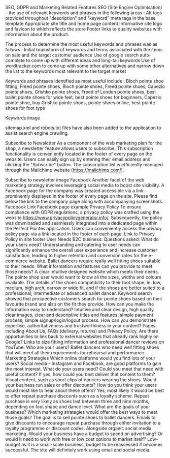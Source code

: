 SEO, GDPR and Marketing Related Features
SEO (Site Engine Optimisation) - the use of relevant keywords and phrases in the following areas :
Alt tags provided throughout
"description" and "keyword" meta tags in the base template
Appropriate site title and home page content
Informative site logo and favicon to which reflects the store
Footer links to quality websites with information about the product.

The process to determine the most useful keywords and phrases was as follows :
Initial brainstorm of keywords and terms associated with the items on sale and the target customer audience
Use of google search auto-complete to come up with different ideas and long-tail keywords
Use of wordtracker.com to come up with some other alternatives and narrow down the list to the keywords most relevant to the target market

Keywords and phrases identified as most useful include : 
Bloch pointe shoe fitting, Freed pointe shoes, Bloch pointe shoes, Freed pointe shoes, Capezio pointe shoes, Grishko pointe shoes, Freed of London pointe shoes, best ballet pointe shoes for wide feet, best pointe shoes for beginners, Capezio pointe shoe, buy Grishko pointe shoes, pointe shoes online, best pointe shoes for foot type


Keywords image

sitemap.xml and robots.txt files have also been added to the application to assist search engine crawling.


Subscribe to Newsletter
As a component of the web marketing plan for the shop, a newsletter feature allows users to subscribe. This subscription functionality is conveniently located in the footer of every page on the website. Users can easily sign up by entering their email address and clicking the "Subscribe" button. The subscription list is efficiently managed through the Mailchimp website (https://mailchimp.com/).

Subscribe to newsletter image
Facebook
Another facet of the web marketing strategy involves leveraging social media to boost site visibility. A Facebook page for the company was created accessible via a link prominently displayed in the footer of every page on the site. Please find below the link to the company page along with accompanying screenshots.
Facebook Link
Facebook page example
Privacy Policy
To ensure compliance with GDPR regulations, a privacy policy was crafted using the website https://www.privacypolicygenerator.info/. Subsequently, the policy was downloaded and seamlessly integrated into a dedicated page within the Perfect Pointes application. Users can conveniently access the privacy policy page via a link located in the footer of each page.
Link to Privacy Policy in site footer
User Needs
B2C business:
Questions asked:
What do your users need?
Understanding and catering to user needs can significantly enhance the overall user experience and increase customer satisfaction, leading to higher retention and conversion rates for the e-commerce website. Ballet dancers require really well fitting shoes suitable to their needs.
What information and features can you provide to meet those needs?
A clear intuitive designed website which meets their needs. The pointe shop user would want to know all the sizes, widths and colours available. The details of the shoes compatibility to their foot shape, ie. low, medium, high arch, narrow or wide fit, and if the shoes are better suited to a professional, intermediate or advanced ballet dancer. Keyword search showed that prospective customers search for pointe shoes based on their favourite brand and also on the fit they provide.
How can you make the information easy to understand?
Intuitive and clear design, high quality clear images, clear and descriptive titles and features, simple payment process, simple signup/login/logout process.
How can you demonstrate expertise, authoritativeness and trustworthiness in your content?
Pages including About Us, FAQs (delivery, returns) and Privacy Policy. Are there opportunities to link back to external websites that already rank highly on Google?
Links to size fitting information and professional dancer reviews on YouTube.
Who are your users? 
Ballet dancers who need well fitting shoes that will meet all their requirements for rehearsal and performance.
Marketing Strategies
Which online platforms would you find lots of your users?
Social media - Instagram and Facebook, are good platforms to gain the most interest.
What do your users need? Could you meet that need with useful content? If yes, how could you best deliver that content to them?
Visual content, such as short clips of dancers wearing the shoes.
Would your business run sales or offer discounts? How do you think your users would most like to hear about these offers?
Yes, most likely it would be best to offer repeat purchase discounts such as a loyalty scheme. Repeat purchase is very likely as shoes last between three and nine months, depending on foot shape and dance level.
What are the goals of your business? Which marketing strategies would offer the best ways to meet those goals?
The goal is to sell pointe shoes to ballet dancers. Emails to give discounts to encourage repeat purchase through either invitation to a loyalty programme or discount codes. Alongside organic social media marketing.
Would your business have a budget to spend on advertising? Or would it need to work with free or low cost options to market itself?
Low-budget as it is a small-scale business, budget to be reassessed if becomes successful. The site will definitely work using email and social media.
